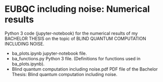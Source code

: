 # EUBQC including noise: Numerical results
Python 3 code (jupyter-notebook) for the numerical results of my BACHELOR THESIS on the topic of BLIND QUANTUM COMPUTATION INCLUDING NOISE.

+ ba_plots.ipynb                                    jupyter-notebook file.
+ ba_functions.py                                   Python 3 file. (Definitions for functions used in ba_plots.ipynb).
+ Blind quantum computation including noise.pdf     PDF file of the Bachelor Thesis: Blind quantum computation including noise.
